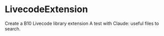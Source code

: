 # LivecodeExtension
Create a B10 Livecode library extension
A test with Claude: useful files to search.
